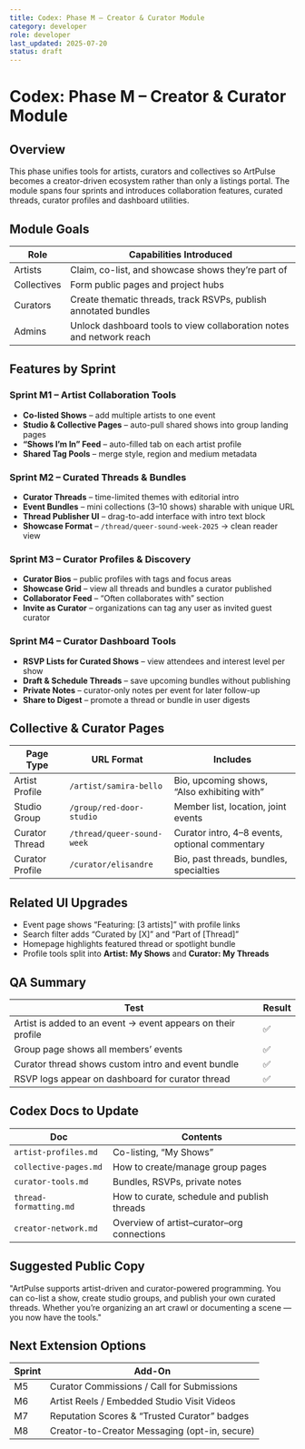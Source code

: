 ```yaml
---
title: Codex: Phase M – Creator & Curator Module
category: developer
role: developer
last_updated: 2025-07-20
status: draft
---
```

# Codex: Phase M – Creator & Curator Module

## Overview
This phase unifies tools for artists, curators and collectives so ArtPulse becomes a creator-driven ecosystem rather than only a listings portal. The module spans four sprints and introduces collaboration features, curated threads, curator profiles and dashboard utilities.

## Module Goals
| Role | Capabilities Introduced |
| --- | --- |
| Artists | Claim, co-list, and showcase shows they’re part of |
| Collectives | Form public pages and project hubs |
| Curators | Create thematic threads, track RSVPs, publish annotated bundles |
| Admins | Unlock dashboard tools to view collaboration notes and network reach |

## Features by Sprint

### Sprint M1 – Artist Collaboration Tools
- **Co-listed Shows** – add multiple artists to one event
- **Studio & Collective Pages** – auto-pull shared shows into group landing pages
- **“Shows I’m In” Feed** – auto-filled tab on each artist profile
- **Shared Tag Pools** – merge style, region and medium metadata

### Sprint M2 – Curated Threads & Bundles
- **Curator Threads** – time-limited themes with editorial intro
- **Event Bundles** – mini collections (3–10 shows) sharable with unique URL
- **Thread Publisher UI** – drag-to-add interface with intro text block
- **Showcase Format** – `/thread/queer-sound-week-2025` → clean reader view

### Sprint M3 – Curator Profiles & Discovery
- **Curator Bios** – public profiles with tags and focus areas
- **Showcase Grid** – view all threads and bundles a curator published
- **Collaborator Feed** – “Often collaborates with” section
- **Invite as Curator** – organizations can tag any user as invited guest curator

### Sprint M4 – Curator Dashboard Tools
- **RSVP Lists for Curated Shows** – view attendees and interest level per show
- **Draft & Schedule Threads** – save upcoming bundles without publishing
- **Private Notes** – curator-only notes per event for later follow-up
- **Share to Digest** – promote a thread or bundle in user digests

## Collective & Curator Pages
| Page Type | URL Format | Includes |
| --- | --- | --- |
| Artist Profile | `/artist/samira-bello` | Bio, upcoming shows, “Also exhibiting with” |
| Studio Group | `/group/red-door-studio` | Member list, location, joint events |
| Curator Thread | `/thread/queer-sound-week` | Curator intro, 4–8 events, optional commentary |
| Curator Profile | `/curator/elisandre` | Bio, past threads, bundles, specialties |

## Related UI Upgrades
- Event page shows “Featuring: [3 artists]” with profile links
- Search filter adds “Curated by [X]” and “Part of [Thread]”
- Homepage highlights featured thread or spotlight bundle
- Profile tools split into **Artist: My Shows** and **Curator: My Threads**

## QA Summary
| Test | Result |
| --- | --- |
| Artist is added to an event → event appears on their profile | ✅ |
| Group page shows all members’ events | ✅ |
| Curator thread shows custom intro and event bundle | ✅ |
| RSVP logs appear on dashboard for curator thread | ✅ |

## Codex Docs to Update
| Doc | Contents |
| --- | --- |
| `artist-profiles.md` | Co-listing, “My Shows” |
| `collective-pages.md` | How to create/manage group pages |
| `curator-tools.md` | Bundles, RSVPs, private notes |
| `thread-formatting.md` | How to curate, schedule and publish threads |
| `creator-network.md` | Overview of artist–curator–org connections |

## Suggested Public Copy
"ArtPulse supports artist-driven and curator-powered programming. You can co-list a show, create studio groups, and publish your own curated threads. Whether you’re organizing an art crawl or documenting a scene — you now have the tools."

## Next Extension Options
| Sprint | Add-On |
| --- | --- |
| M5 | Curator Commissions / Call for Submissions |
| M6 | Artist Reels / Embedded Studio Visit Videos |
| M7 | Reputation Scores & “Trusted Curator” badges |
| M8 | Creator-to-Creator Messaging (opt-in, secure) |

